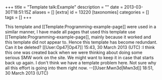 +++
title = "Template talk:Example"
description = ""
date = 2013-03-30T18:51:15Z
aliases = []
[extra]
id = 13220
[taxonomies]
categories = []
tags = []
+++

This template and [[Template:Programming-example-page]] were used in a similar manner, I have made all pages that used this template use [[Template:Programming-example-page]], mainly because it worked and this template did not appear to. Hence this template has become redundant. Can it be deleted? [[User:Op47|Op47]] 15:43, 30 March 2013 (UTC)
:I think this one was created back when we were thinking about doing some serious SMW work on the site. We might want to keep it in case that starts back up again. I don't think we have a template problem here. Not sure why all this effort is going into them right now. --[[User:Mwn3d|Mwn3d]] 18:51, 30 March 2013 (UTC)
